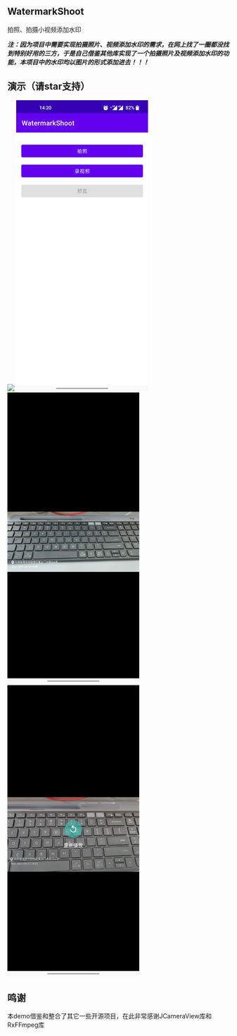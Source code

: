 ## WatermarkShoot
拍照、拍摄小视频添加水印

***注：因为项目中需要实现拍摄照片、视频添加水印的需求，在网上找了一圈都没找到特别好用的三方，于是自己借鉴其他库实现了一个拍摄照片及视频添加水印的功能，本项目中的水印均以图片的形式添加进去！！！***

## 演示（请star支持）
![](https://github.com/Roc0323/WatermarkShoot/blob/master/screenshot/test1.gif)
<img src="https://github.com/Roc0323/WatermarkShoot/blob/master/screenshot/pic1.jpg" width="300"  alt="测试地方"/><br/>
<img src="https://github.com/Roc0323/WatermarkShoot/blob/master/screenshot/pic2.jpg" width="300"  alt="测试地方"/><br/>
<img src="https://github.com/Roc0323/WatermarkShoot/blob/master/screenshot/pic3.jpg" width="300"  alt="测试地方"/><br/>

## 鸣谢
本demo借鉴和整合了其它一些开源项目，在此非常感谢JCameraView库和RxFFmpeg库